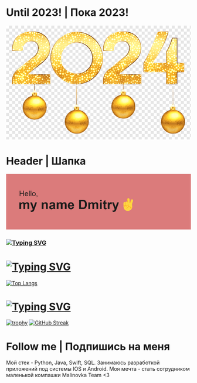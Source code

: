 # Until 2023! | Пока 2023!
[![Until 2023 | Пока 2023](https://github.com/FenixLaz/FenixLaz/blob/main/newyear.png)](https://vk.com/chudin.dima)

# Header | Шапка
[![Header | Шапка](https://github.com/FenixLaz/FenixLaz/blob/main/header.png)](https://vk.com/chudin.dima)

### [![Typing SVG](https://readme-typing-svg.herokuapp.com?color=%2336BCF7&lines=I+am+Novice+developer+python)](https://git.io/typing-svg)

# [![Typing SVG](https://readme-typing-svg.herokuapp.com?color=%2336BCF7&lines=Languages+and+tools)](https://git.io/typing-svg)

[![Top Langs](https://github-readme-stats.vercel.app/api/top-langs/?username=FenixLaz&layout=compact)]()

# [![Typing SVG](https://readme-typing-svg.herokuapp.com?color=%2336BCF7&lines=My+achievements)](https://git.io/typing-svg)
[![trophy](https://github-profile-trophy.vercel.app/?username=FenixLaz&theme=gruvbox)](https://vk.com/chudin.dima)
[![GitHub Streak](https://github-readme-streak-stats.herokuapp.com/?user=FenixLaz)]()


# Follow me | Подпишись на меня
Мой стек - Python, Java, Swift, SQL. Занимаюсь разработкой приложений под системы IOS и Android.
Моя мечта - стать сотрудником маленькой компашки Malinovka Team <3
